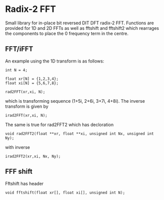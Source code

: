 # Radix-2 FFT
Small library for in-place bit reversed DIT DFT radix-2 FFT. Functions are provided for 1D and 2D FFTs as well as fftshift and fftshift2 which rearrages the components to place the 0 frequency term in the centre.

## FFT/iFFT
An example using the 1D transform is as follows:
```
int N = 4;

float xr[N] = {1,2,3,4};
float xi[N] = {5,6,7,8};

rad2FFT(xr,xi, N);
``` 
which is transforming sequence (1+5i, 2+6i, 3+7i, 4+8i). The inverse transform is given by 
```
irad2FFT(xr,xi, N);
```

The same is true for rad2FFT2 which has decloration

```
void rad2FFT2(float **xr, float **xi, unsigned int Nx, unsigned int Ny);
```
with inverse
```
irad2FFT2(xr,xi, Nx, Ny);
```


## FFF shift
Fftshift has header
```
void fftshift(float xr[], float xi[], unsigned int N);
```
